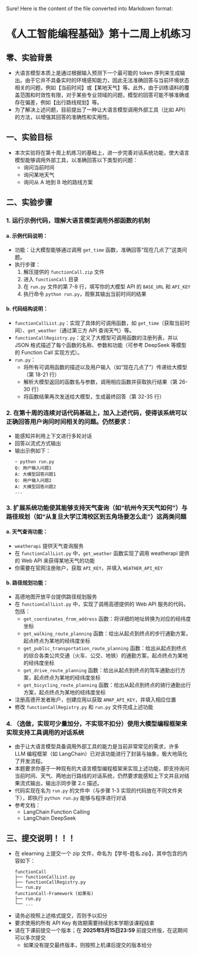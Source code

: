 Sure! Here is the content of the file converted into Markdown format:

# 《人工智能编程基础》第十二周上机练习

## 零、实验背景
- 大语言模型本质上是通过根据输入预测下一个最可能的 token 序列来生成输出。由于它并不具备实时的环境感知能力，因此无法准确回答与当前环境状态相关的问题，例如【当前时间】或【某地天气】等。此外，由于训练语料的覆盖范围和时效性有限，对于某些专业领域的问题，模型的回答可能不够准确或存在偏差，例如【出行路线规划】等。
- 为了解决上述问题，目前提出了一种让大语言模型调用外部工具（比如 API）的方法，以增强其回答的准确性和实用性。

## 一、实验目标
- 本次实验将在第十周上机练习的基础上，进一步完善对话系统功能，使大语言模型能够调用外部工具，以准确回答以下类型的问题：
  - 询问当前时间
  - 询问某地天气
  - 询问从 A 地到 B 地的路线方案

## 二、实验步骤
### 1. 运行示例代码，理解大语言模型调用外部函数的机制
#### a. 示例代码说明：
- 功能：让大模型能够通过调用 `get_time` 函数，准确回答“现在几点了”这类问题。
- 执行步骤：
  1. 解压提供的 `functionCall.zip` 文件
  2. 进入 `functionCall` 目录
  3. 在 `run.py` 文件的第 7-8 行，填写你的大模型 API 的 `BASE_URL` 和 `API_KEY`
  4. 执行命令 `python run.py`，观察其输出当前时间的结果

#### b. 代码结构说明：
- `functionCallList.py`：实现了具体的可调用函数，如 `get_time`（获取当前时间）、`get_weather`（通过第三方 API 查询天气）等。
- `functionCallRegistry.py`：定义了大模型可调用函数的注册列表，并以 JSON 格式描述了每个函数的名称、参数和功能（可参考 DeepSeek 等模型的 Function Call 实现方式）。
- `run.py`：
  - 将所有可调用函数的描述以及用户输入（如“现在几点了”）传递给大模型（第 18-21 行）
  - 解析大模型返回的函数名与参数，调用相应函数并获取执行结果（第 26-30 行）
  - 将函数结果再次发送给大模型，生成最终回答（第 32-35 行）

### 2. 在第十周的连续对话代码基础上，加入上述代码，使得该系统可以正确回答用户询问时间相关的问题。仍然要求：
- 能感知并利用上下文进行多轮对话
- 回答以流式方式输出
- 输出示例如下：
  ```
  ~ python run.py
  Q: 用户输入问题1
  A: 大模型回答问题1
  Q: 用户输入问题2
  A: 大模型回答问题2
  ...
  ```

### 3. 扩展系统功能使其能够支持天气查询（如“杭州今天天气如何”）与路径规划（如“从复旦大学江湾校区到五角场要怎么走”）这两类问题
#### a. 天气查询功能：
- `weatherapi` 提供天气查询服务
- 在 `functionCallList.py` 中，`get_weather` 函数实现了调用 weatherapi 提供的 Web API 来获得某地天气的功能
- 你需要在官网注册账户，获取 `API_KEY`，并填入 `WEATHER_API_KEY`

#### b. 路径规划功能：
- 高德地图开放平台提供路径规划服务
- 在 `functionCallList.py` 中，实现了调用高德提供的 Web API 服务的代码，包括：
  - `get_coordinates_from_address` 函数：将详细的地址转换为对应的经纬度坐标
  - `get_walking_route_planning` 函数：给出从起点到终点的步行通勤方案，起点终点为某地的经纬度坐标
  - `get_public_transportation_route_planning` 函数：给出从起点到终点的综合各类公共交通（火车、公交、地铁）的通勤方案，起点终点为某地的经纬度坐标
  - `get_drive_route_planning` 函数：给出从起点到终点的驾车通勤出行方案，起点终点为某地的经纬度坐标
  - `get_bicycling_route_planning` 函数：给出从起点到终点的骑行通勤出行方案，起点终点为某地的经纬度坐标
- 注册高德开发者账户，创建应用以获取 `AMAP_API_KEY`，并填入相应位置
- 修改 `functionCallRegistry.py` 和 `run.py` 文件完成上述功能

### 4. （选做，实现可少量加分，不实现不扣分）使用大模型编程框架来实现支持工具调用的对话系统
- 由于让大语言模型具备调用外部工具的能力是当前非常常见的需求，许多 LLM 编程框架（如 LangChain）已对该功能进行了封装与抽象，极大地简化了开发流程。
- 本题要求你基于一种现有的大语言模型编程框架来实现上述功能，即支持询问当前时间、天气、两地出行路线的对话系统，仍然要求能感知上下文并且对结果流式输出，输出示同步骤 2.c 描述。
- 代码实现在名为 `run.py` 的文件中（与步骤 1-3 实现的代码放在不同文件夹下），即执行 `python run.py` 能够与程序进行对话
- 参考文档：
  - LangChain Function Calling
  - LangChain DeepSeek

## 三、提交说明！！！
- 在 elearning 上提交一个 zip 文件，命名为【学号-姓名.zip】，其中包含的内容如下：
  ```
  functionCall
  ├── functionCallList.py
  ├── functionCallRegistry.py
  └── run.py
  functionCall-Framework (如果有)
  ├── run.py
  └── ...
  ```
- 请务必按照上述格式提交，否则予以扣分
- 要求使用的所有 API Key 有效期需要持续到本学期该课程结束
- 请在下课前提交一个版本；在 **2025年5月15日23:59** 前提交终版，在这期间可以多次提交
  - 如果没有提交最终版本，则按照上机课后提交的版本给分